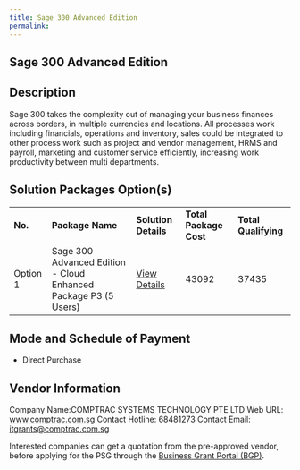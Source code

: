 ```yaml
---
title: Sage 300 Advanced Edition
permalink: 
---
```


## Sage 300 Advanced Edition

## Description

Sage 300 takes the complexity out of managing your business finances across borders, in multiple currencies and locations. All processes work including financials, operations and inventory, sales could be integrated to other process work such as project and vendor management, HRMS and payroll, marketing and customer service efficiently, increasing work productivity between multi departments.

## Solution Packages Option(s)

<table>
<tr>
<td><b>No.</b></td>
<td><b>Package Name</b></td>
<td><b>Solution Details</b></td>
<td><b>Total Package Cost</b></td>
<td><b>Total Qualifying</b></td>
</tr>
<tr>
<td>Option 1</td>
<td>Sage 300 Advanced Edition - Cloud Enhanced Package P3 (5 Users)</td>
<td><a href='https://www.gobusiness.gov.sg/images/psg/Desensitised_Comptrac_Annex_3_CR_wef_30_Dec_2021_Part_3.pdf'>View Details</a></td>
<td>43092</td>
<td>37435</td>
</tr>
</table>

## Mode and Schedule of Payment

 - Direct Purchase

## Vendor Information

 Company Name:COMPTRAC SYSTEMS TECHNOLOGY PTE LTD 
Web URL: www.comptrac.com.sg 
Contact Hotline: 68481273 
Contact Email: itgrants@comptrac.com.sg 


Interested companies can get a quotation from the pre-approved vendor, before applying for the PSG through the <a href='https://www.businessgrants.gov.sg/'>Business Grant Portal (BGP)</a>.
